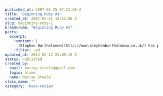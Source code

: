```yaml
--- 
published_at: 2007-05-25 07:21:08 Z
title: "Beginning Ruby #1"
created_at: 2007-05-25 14:21:08 Z
slug: beginning-ruby-1
breadcrumb: "Beginning Ruby #1"
parts:
  excerpt:
    :content: |
      [Stephen Bartholomew](http://www.stephenbartholomew.co.uk/) has posted a review of ['Beginning Ruby' by Peter Cooper](http://www.amazon.co.uk/Beginning-Ruby-Experts-Voice-Source/dp/1590597664), published by [Apress](http://www.apress.com/) on [his blog](http://www.stephenbartholomew.co.uk/2007/5/18/book-beginning-ruby). 
    :filter: .md
updated_at: 2013-02-12 23:09:15 Z
status: Published
created_by: 
  email: murray.steele@gmail.com
  login: hlame
  name: Murray Steele
class_name: ""
category: 'book-review'
---
```



